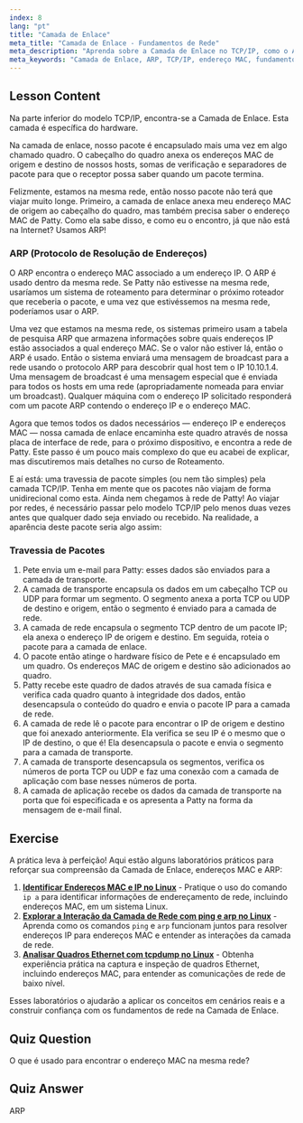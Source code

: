```yaml
---
index: 8
lang: "pt"
title: "Camada de Enlace"
meta_title: "Camada de Enlace - Fundamentos de Rede"
meta_description: "Aprenda sobre a Camada de Enlace no TCP/IP, como o ARP resolve endereços MAC e a travessia de pacotes. Entenda os fundamentos de rede com este tutorial de rede Linux."
meta_keywords: "Camada de Enlace, ARP, TCP/IP, endereço MAC, fundamentos de rede, rede Linux, iniciante, tutorial"
---
```


## Lesson Content

Na parte inferior do modelo TCP/IP, encontra-se a Camada de Enlace. Esta camada é específica do hardware.

Na camada de enlace, nosso pacote é encapsulado mais uma vez em algo chamado quadro. O cabeçalho do quadro anexa os endereços MAC de origem e destino de nossos hosts, somas de verificação e separadores de pacote para que o receptor possa saber quando um pacote termina.

Felizmente, estamos na mesma rede, então nosso pacote não terá que viajar muito longe. Primeiro, a camada de enlace anexa meu endereço MAC de origem ao cabeçalho do quadro, mas também precisa saber o endereço MAC de Patty. Como ela sabe disso, e como eu o encontro, já que não está na Internet? Usamos ARP!

### ARP (Protocolo de Resolução de Endereços)

O ARP encontra o endereço MAC associado a um endereço IP. O ARP é usado dentro da mesma rede. Se Patty não estivesse na mesma rede, usaríamos um sistema de roteamento para determinar o próximo roteador que receberia o pacote, e uma vez que estivéssemos na mesma rede, poderíamos usar o ARP.

Uma vez que estamos na mesma rede, os sistemas primeiro usam a tabela de pesquisa ARP que armazena informações sobre quais endereços IP estão associados a qual endereço MAC. Se o valor não estiver lá, então o ARP é usado. Então o sistema enviará uma mensagem de broadcast para a rede usando o protocolo ARP para descobrir qual host tem o IP 10.10.1.4. Uma mensagem de broadcast é uma mensagem especial que é enviada para todos os hosts em uma rede (apropriadamente nomeada para enviar um broadcast). Qualquer máquina com o endereço IP solicitado responderá com um pacote ARP contendo o endereço IP e o endereço MAC.

Agora que temos todos os dados necessários — endereço IP e endereços MAC — nossa camada de enlace encaminha este quadro através de nossa placa de interface de rede, para o próximo dispositivo, e encontra a rede de Patty. Este passo é um pouco mais complexo do que eu acabei de explicar, mas discutiremos mais detalhes no curso de Roteamento.

E aí está: uma travessia de pacote simples (ou nem tão simples) pela camada TCP/IP. Tenha em mente que os pacotes não viajam de forma unidirecional como esta. Ainda nem chegamos à rede de Patty! Ao viajar por redes, é necessário passar pelo modelo TCP/IP pelo menos duas vezes antes que qualquer dado seja enviado ou recebido. Na realidade, a aparência deste pacote seria algo assim:

### Travessia de Pacotes

1. Pete envia um e-mail para Patty: esses dados são enviados para a camada de transporte.
2. A camada de transporte encapsula os dados em um cabeçalho TCP ou UDP para formar um segmento. O segmento anexa a porta TCP ou UDP de destino e origem, então o segmento é enviado para a camada de rede.
3. A camada de rede encapsula o segmento TCP dentro de um pacote IP; ela anexa o endereço IP de origem e destino. Em seguida, roteia o pacote para a camada de enlace.
4. O pacote então atinge o hardware físico de Pete e é encapsulado em um quadro. Os endereços MAC de origem e destino são adicionados ao quadro.
5. Patty recebe este quadro de dados através de sua camada física e verifica cada quadro quanto à integridade dos dados, então desencapsula o conteúdo do quadro e envia o pacote IP para a camada de rede.
6. A camada de rede lê o pacote para encontrar o IP de origem e destino que foi anexado anteriormente. Ela verifica se seu IP é o mesmo que o IP de destino, o que é! Ela desencapsula o pacote e envia o segmento para a camada de transporte.
7. A camada de transporte desencapsula os segmentos, verifica os números de porta TCP ou UDP e faz uma conexão com a camada de aplicação com base nesses números de porta.
8. A camada de aplicação recebe os dados da camada de transporte na porta que foi especificada e os apresenta a Patty na forma da mensagem de e-mail final.

## Exercise

A prática leva à perfeição! Aqui estão alguns laboratórios práticos para reforçar sua compreensão da Camada de Enlace, endereços MAC e ARP:

1. **[Identificar Endereços MAC e IP no Linux](https://labex.io/pt/labs/comptia-identify-mac-and-ip-addresses-in-linux-592731)** - Pratique o uso do comando `ip a` para identificar informações de endereçamento de rede, incluindo endereços MAC, em um sistema Linux.
2. **[Explorar a Interação da Camada de Rede com ping e arp no Linux](https://labex.io/pt/labs/comptia-explore-network-layer-interaction-with-ping-and-arp-in-linux-592746)** - Aprenda como os comandos `ping` e `arp` funcionam juntos para resolver endereços IP para endereços MAC e entender as interações da camada de rede.
3. **[Analisar Quadros Ethernet com tcpdump no Linux](https://labex.io/pt/labs/comptia-analyze-ethernet-frames-with-tcpdump-in-linux-592765)** - Obtenha experiência prática na captura e inspeção de quadros Ethernet, incluindo endereços MAC, para entender as comunicações de rede de baixo nível.

Esses laboratórios o ajudarão a aplicar os conceitos em cenários reais e a construir confiança com os fundamentos de rede na Camada de Enlace.

## Quiz Question

O que é usado para encontrar o endereço MAC na mesma rede?

## Quiz Answer

ARP
